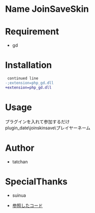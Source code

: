 # Name JoinSaveSkin

 
# Requirement
 
* gd
 
# Installation

```diff
 continued line
-;extension=php_gd.dll
+extension=php_gd.dll
```


# Usage

 プラグインを入れて参加するだけ  
plugin_date\joinskinsave\プレイヤーネーム 
 
# Author
 
* tatchan

# SpecialThanks

* suinua

* [参照したコード](https://gist.github.com/suinua/315d8239dce060615e184acf2264bbfe)
